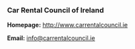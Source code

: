 ###  Car Rental Council of Ireland

**Homepage:** [ http://www.carrentalcouncil.ie
](http://www.carrentalcouncil.ie)

**Email:** [ info@carrentalcouncil.ie ](mailto:info@carrentalcouncil.ie)
